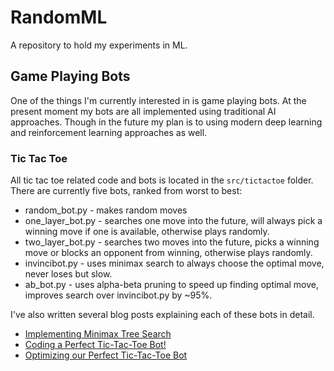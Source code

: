 # RandomML

A repository to hold my experiments in ML.

## Game Playing Bots

One of the things I'm currently interested in is game playing bots. At the present moment my bots are all implemented using traditional AI approaches. Though in the future my plan is to using modern deep learning and reinforcement learning approaches as well.

### Tic Tac Toe

All tic tac toe related code and bots is located in the `src/tictactoe` folder. There are currently five bots, ranked from worst to best:

* random_bot.py - makes random moves
* one_layer_bot.py - searches one move into the future, will always pick a winning move if one is available, otherwise plays randomly.
* two_layer_bot.py - searches two moves into the future, picks a winning move or blocks an opponent from winning, otherwise plays randomly.
* invincibot.py - uses minimax search to always choose the optimal move, never loses but slow.
* ab_bot.py - uses alpha-beta pruning to speed up finding optimal move, improves search over invincibot.py by ~95%.

I've also written several blog posts explaining each of these bots in detail.

* [Implementing Minimax Tree Search](https://thesharperdev.com/implementing-minimax-tree-search/)
* [Coding a Perfect Tic-Tac-Toe Bot!](https://thesharperdev.com/coding-the-perfect-tic-tac-toe-bot/)
* [Optimizing our Perfect Tic-Tac-Toe Bot](https://thesharperdev.com/optimizing-our-perfect-tic-tac-toe-bot/)

